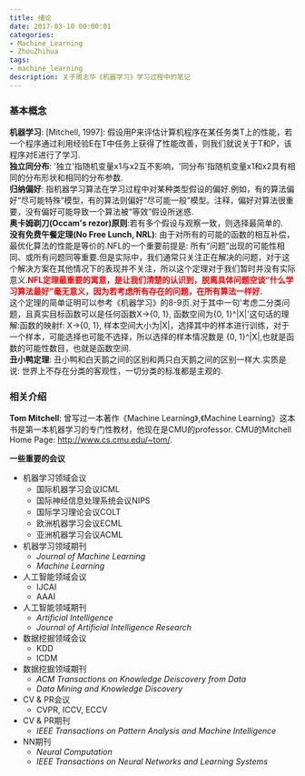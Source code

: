 ```yaml
---
title: 绪论
date: 2017-03-10 00:00:01
categories:
- Machine_Learning
- ZhouZhihua
tags:
- machine_learning
description: 关于周志华《机器学习》学习过程中的笔记
---
```



### 基本概念
**机器学习**: [Mitchell, 1997]: 假设用P来评估计算机程序在某任务类T上的性能，若一个程序通过利用经验E在T中任务上获得了性能改善，则我们就说关于T和P，该程序对E进行了学习.  
**独立同分布**: '独立'指随机变量x1与x2互不影响，'同分布'指随机变量x1和x2具有相同的分布形状和相同的分布参数.  
**归纳偏好**: 指机器学习算法在学习过程中对某种类型假设的偏好.例如，有的算法偏好“尽可能特殊”模型，有的算法则偏好“尽可能一般”模型。注释，偏好对算法很重要，没有偏好可能导致一个算法被“等效”假设所迷惑.  
**奥卡姆剃刀(Occam's rezor)原则**:若有多个假设与观察一致，则选择最简单的.  
**没有免费午餐定理(No Free Lunch, NRL)**: 由于对所有的可能的函数的相互补偿，最优化算法的性能是等价的.NFL的一个重要前提是: 所有“问题”出现的可能性相同、或所有问题同等重要.但是实际中，我们通常只关注正在解决的问题，对于这个解决方案在其他情况下的表现并不关注，所以这个定理对于我们暂时并没有实际意义.<font color="red"><b>NFL定理最重要的寓意，是让我们清楚的认识到，脱离具体问题空谈“什么学习算法最好”毫无意义，因为若考虑所有存在的问题，在所有算法一样好.</b></font>  
这个定理的简单证明可以参考《机器学习》的8-9页.对于其中一句'考虑二分类问题，且真实目标函数可以是任何函数X->{0, 1}, 函数空间为{0, 1}^|X|'这句话的理解:函数的映射f: X->{0, 1}, 样本空间大小为|X|，选择其中的样本进行训练，对于一个样本，可能选择也可能不选择，所以选择的样本情况数是 {0, 1}^|X|,也就是函数的可能性数目，也就是函数空间.  
**丑小鸭定理**: 丑小鸭和白天鹅之间的区别和两只白天鹅之间的区别一样大.实质是说: 世界上不存在分类的客观性，一切分类的标准都是主观的.

### 相关介绍
**Tom Mitchell**: 曾写过一本著作《Machine Learning》,《Machine Learning》这本书是第一本机器学习的专门性教材，他现在是CMU的professor. CMU的Mitchell Home Page: http://www.cs.cmu.edu/~tom/. 

**一些重要的会议**  
* 机器学习领域会议
    * 国际机器学习会议ICML
    * 国际神经信息处理系统会议NIPS
    * 国际学习理论会议COLT
    * 欧洲机器学习会议ECML
    * 亚洲机器学习会议ACML
* 机器学习领域期刊
    * *Journal of Machine Learning*
    * *Machine Learning*
* 人工智能领域会议
    * IJCAI
    * AAAI
* 人工智能领域期刊
    * *Artificial Intelligence*
    * *Journal of Artificial Intelligence Research*
* 数据挖掘领域会议
    * KDD
    * ICDM
* 数据挖掘领域期刊
    * *ACM Transactions on Knowledge Deiscovery from Data*
    * *Data Mining and Knowledge Discovery*
* CV & PR会议
    * CVPR, ICCV, ECCV
* CV & PR期刊
    * *IEEE Transactions on Pattern Analysis and Machine Intelligence*
* NN期刊
    * *Neural Computation*
    * *IEEE Transactions on Neural Networks and Learning Systems*

